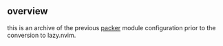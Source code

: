 ## overview

this is an archive of the previous
[packer](https://github.com/wbthomason/packer.nvim) module configuration prior
to the conversion to lazy.nvim.
